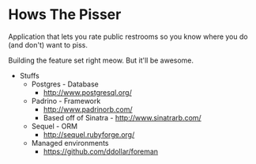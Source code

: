 # Hows The Pisser

Application that lets you rate public restrooms so you know where you do (and don't) want to piss.

Building the feature set right meow. But it'll be awesome.

* Stuffs
  * Postgres - Database
      * http://www.postgresql.org/
  * Padrino - Framework
      * http://www.padrinorb.com/
      * Based off of Sinatra - http://www.sinatrarb.com/
  * Sequel - ORM
      * http://sequel.rubyforge.org/
  * Managed environments
      * https://github.com/ddollar/foreman
